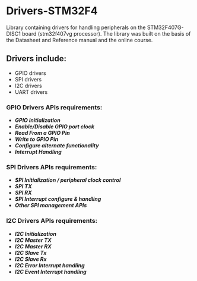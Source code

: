 # Drivers-STM32F4
Library containing drivers for handling peripherals on the STM32F407G-DISC1 board (stm32f407vg processor). The library was built on the basis of the Datasheet and Reference manual and the online course.

## Drivers include:
- GPIO drivers
- SPI drivers
- I2C drivers
- UART drivers

### GPIO Drivers APIs requirements:
- ***GPIO initialization***
- ***Enable/Disable GPIO port clock***
- ***Read From a GPIO Pin***
- ***Write to GPIO Pin***
- ***Configure alternate functionality***
- ***Interrupt Handling***

### SPI Drivers APIs requirements:
- ***SPI Initialization / peripheral clock control***
- ***SPI TX***
- ***SPI RX***
- ***SPI Interrupt configure & handling***
- ***Other SPI management APIs***

### I2C Drivers APIs requirements:
- ***I2C Initialization***
- ***I2C Master TX***
- ***I2C Master RX***
- ***I2C Slave Tx***
- ***I2C Slave Rx***
- ***I2C Error Interrupt handling***
- ***I2C Event Interrupt handling***